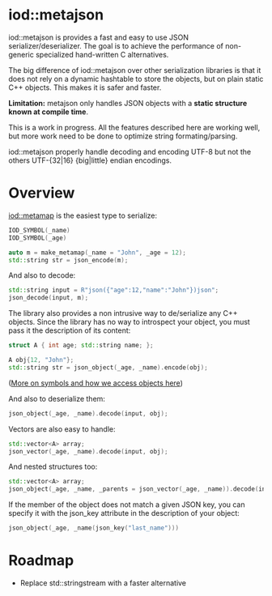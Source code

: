 iod::metajson
============================


iod::metajson is provides a fast and easy to use JSON
serializer/deserializer. The goal is to achieve the performance of non-generic
specialized hand-written C alternatives.

The big difference of iod::metajson over  other serialization libraries is that
it does not rely on a dynamic hashtable to store the objects, but on plain
static C++ objects. This makes it is safer and faster.

**Limitation:** metajson only handles JSON objects with a **static
  structure known at compile time**.

This is a work in progress. All the features described here are
working well, but more work need to be done to optimize string
formating/parsing.

iod::metajson properly handle decoding and encoding UTF-8 but not the
others UTF-{32|16} {big|little} endian encodings.


Overview
============================

[iod::metamap](https://github.com/iodcpp/metamap) is the easiest type to serialize:

```c++
IOD_SYMBOL(_name)
IOD_SYMBOL(_age)

auto m = make_metamap(_name = "John", _age = 12);
std::string str = json_encode(m);
```

And also to decode:

```c++
std::string input = R"json({"age":12,"name":"John"})json";
json_decode(input, m);
```

The library also provides a non intrusive way to de/serialize any C++ objects. Since the library
has no way to introspect your object, you must pass it the description of its content:

```c++
struct A { int age; std::string name; };

A obj{12, "John"};
std::string str = json_object(_age, _name).encode(obj);
```
([More on symbols and how we access objects here](https://github.com/iodcpp/symbol))

And also to deserialize them:

```c++
json_object(_age, _name).decode(input, obj);
```

Vectors are also easy to handle:

```c++
std::vector<A> array;
json_vector(_age, _name).decode(input, obj);
```

And nested structures too:
```c++
std::vector<A> array;
json_object(_age, _name, _parents = json_vector(_age, _name)).decode(input, obj);
```


If the member of the object does not match a given JSON key, you can
specify it with the json_key attribute in the description of your object:

```c++
json_object(_age, _name(json_key("last_name")))
```

Roadmap
=================

- Replace std::stringstream with a faster alternative
